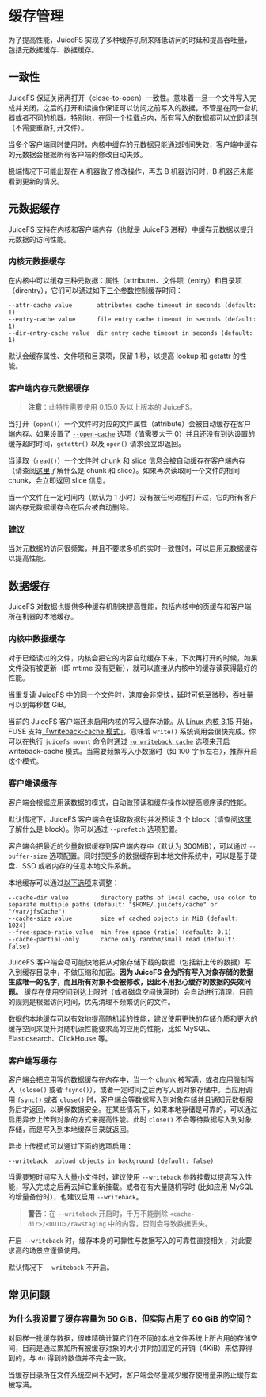 # 缓存管理

为了提高性能，JuiceFS 实现了多种缓存机制来降低访问的时延和提高吞吐量，包括元数据缓存、数据缓存。

## 一致性

JuiceFS 保证关闭再打开（close-to-open）一致性。意味着一旦一个文件写入完成并关闭，之后的打开和读操作保证可以访问之前写入的数据，不管是在同一台机器或者不同的机器。特别地，在同一个挂载点内，所有写入的数据都可以立即读到（不需要重新打开文件）。

当多个客户端同时使用时，内核中缓存的元数据只能通过时间失效，客户端中缓存的元数据会根据所有客户端的修改自动失效。

极端情况下可能出现在 A 机器做了修改操作，再去 B 机器访问时，B 机器还未能看到更新的情况。

## 元数据缓存

JuiceFS 支持在内核和客户端内存（也就是 JuiceFS 进程）中缓存元数据以提升元数据的访问性能。

### 内核元数据缓存

在内核中可以缓存三种元数据：属性（attribute)、文件项（entry）和目录项（direntry），它们可以通过如下[三个参数](command_reference.md#juicefs-mount)控制缓存时间：

```
--attr-cache value       attributes cache timeout in seconds (default: 1)
--entry-cache value      file entry cache timeout in seconds (default: 1)
--dir-entry-cache value  dir entry cache timeout in seconds (default: 1)
```

默认会缓存属性、文件项和目录项，保留 1 秒，以提高 lookup 和 getattr 的性能。

### 客户端内存元数据缓存

> **注意**：此特性需要使用 0.15.0 及以上版本的 JuiceFS。

当打开（`open()`）一个文件时对应的文件属性（attribute）会被自动缓存在客户端内存。如果设置了 [`--open-cache`](command_reference.md#juicefs-mount) 选项（值需要大于 0）并且还没有到达设置的缓存超时时间，`getattr()` 以及 `open()` 请求会立即返回。

当读取（`read()`）一个文件时 chunk 和 slice 信息会被自动缓存在客户端内存（请查阅[这里](how_juicefs_store_files.md)了解什么是 chunk 和 slice）。如果再次读取同一个文件的相同 chunk，会立即返回 slice 信息。

当一个文件在一定时间内（默认为 1 小时）没有被任何进程打开过，它的所有客户端内存元数据缓存会在后台被自动删除。

### 建议

当对元数据的访问很频繁，并且不要求多机的实时一致性时，可以启用元数据缓存以提高性能。

## 数据缓存

JuiceFS 对数据也提供多种缓存机制来提高性能，包括内核中的页缓存和客户端所在机器的本地缓存。

### 内核中数据缓存

对于已经读过的文件，内核会把它的内容自动缓存下来，下次再打开的时候，如果文件没有被更新（即 mtime 没有更新），就可以直接从内核中的缓存读获得最好的性能。

当重复读 JuiceFS 中的同一个文件时，速度会非常快，延时可低至微秒，吞吐量可以到每秒数 GiB。

当前的 JuiceFS 客户端还未启用内核的写入缓存功能。从 [Linux 内核 3.15](https://github.com/torvalds/linux/commit/4d99ff8f12e) 开始，FUSE 支持[「writeback-cache 模式」](https://www.kernel.org/doc/Documentation/filesystems/fuse-io.txt)，意味着 `write()` 系统调用会很快完成。你可以在执行 `juicefs mount` 命令时通过 [`-o writeback_cache`](fuse_mount_options.md#writeback_cache) 选项来开启 writeback-cache 模式。当需要频繁写入小数据时（如 100 字节左右），推荐开启这个模式。

### 客户端读缓存

客户端会根据应用读数据的模式，自动做预读和缓存操作以提高顺序读的性能。

默认情况下，JuiceFS 客户端会在读取数据时并发预读 3 个 block（请查阅[这里](how_juicefs_store_files.md)了解什么是 block）。你可以通过 `--prefetch` 选项配置。

客户端会把最近的少量数据缓存到客户端内存中（默认为 300MiB），可以通过 `--buffer-size` 选项配置。同时把更多的数据缓存到本地文件系统中，可以是基于硬盘、SSD 或者内存的任意本地文件系统。

本地缓存可以通过[以下选项](command_reference.md#juicefs-mount)来调整：

```
--cache-dir value         directory paths of local cache, use colon to separate multiple paths (default: "$HOME/.juicefs/cache" or "/var/jfsCache")
--cache-size value        size of cached objects in MiB (default: 1024)
--free-space-ratio value  min free space (ratio) (default: 0.1)
--cache-partial-only      cache only random/small read (default: false)
```

JuiceFS 客户端会尽可能快地把从对象存储下载的数据（包括新上传的数据）写入到缓存目录中，不做压缩和加密。**因为 JuiceFS 会为所有写入对象存储的数据生成唯一的名字，而且所有对象不会被修改，因此不用担心缓存的数据的失效问题。** 缓存在使用空间到达上限时（或者磁盘空间快满时）会自动进行清理，目前的规则是根据访问时间，优先清理不频繁访问的文件。

数据的本地缓存可以有效地提高随机读的性能，建议使用更快的存储介质和更大的缓存空间来提升对随机读性能要求高的应用的性能，比如 MySQL、Elasticsearch、ClickHouse 等。

### 客户端写缓存

客户端会把应用写的数据缓存在内存中，当一个 chunk 被写满，或者应用强制写入（`close()` 或者 `fsync()`），或者一定时间之后再写入到对象存储中。当应用调用 `fsync()` 或者 `close()` 时，客户端会等数据写入到对象存储并且通知元数据服务后才返回，以确保数据安全。在某些情况下，如果本地存储是可靠的，可以通过启用异步上传到对象的方式来提高性能。此时 `close()` 不会等待数据写入到对象存储，而是写入到本地缓存目录就返回。

异步上传模式可以通过下面的选项启用：

```
--writeback  upload objects in background (default: false)
```

当需要短时间写入大量小文件时，建议使用 `--writeback` 参数挂载以提高写入性能，写入完成之后再去掉它重新挂载。或者在有大量随机写时 (比如应用 MySQL 的增量备份时），也建议启用 `--writeback`。

> **警告**：在 `--writeback` 开启时，千万不能删除 `<cache-dir>/<UUID>/rawstaging` 中的内容，否则会导致数据丢失。

开启 `--writeback` 时，缓存本身的可靠性与数据写入的可靠性直接相关，对此要求高的场景应谨慎使用。

默认情况下 `--writeback` 不开启。

## 常见问题

### 为什么我设置了缓存容量为 50 GiB，但实际占用了 60 GiB 的空间？

对同样一批缓存数据，很难精确计算它们在不同的本地文件系统上所占用的存储空间，目前是通过累加所有被缓存对象的大小并附加固定的开销（4KiB）来估算得到的，与 `du` 得到的数值并不完全一致。

当缓存目录所在文件系统空间不足时，客户端会尽量减少缓存使用量来防止缓存盘被写满。

